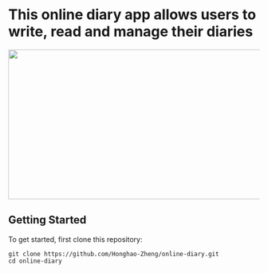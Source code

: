 # This online diary app allows users to write, read and manage their diaries

<img src="https://github.com/Honghao-Zheng/online-diary/blob/main/public/diary.png" width="600" height="300">

## Getting Started

To get started, first clone this repository:
```
git clone https://github.com/Honghao-Zheng/online-diary.git
cd online-diary
```
